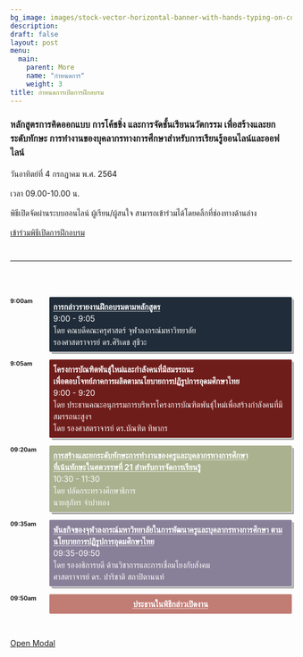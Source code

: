 ```yaml
---
bg_image: images/stock-vector-horizontal-banner-with-hands-typing-on-computer-and-various-office-supplies-drawn-with-contour-1090844168.jpg
description: 
draft: false
layout: post
menu:
  main:
    parent: More
    name: "กำหนดการ"
    weight: 3
title: กำหนดการเปิดการฝึกอบรม
---
```



<style>
/*************************
 * GRID SCHEDULE LAYOUT
 *************************/
@media screen and (min-width:700px) {
  .schedule {
    display: grid;
    grid-gap: 1em;
    grid-template-rows:
      [tracks] auto
      [time-0900] auto
      [time-0905] auto
      [time-0920] auto
      [time-0935] auto
      [time-0950] auto
      [time-1000] auto
      [time-1010] auto;
      /* Note 1:
      Use 24hr time for gridline names for simplicity

      Note 2: Use "auto" instead of "1fr" for a more compact schedule where height of a slot is not proportional to the session length. Implementing a "compact" shortcode attribute might make sense for this!
      Try 0.5fr for more compact equal rows. I don't quite understand how that works :)
      */
    
    grid-template-columns:
      [times] 4em
      [track-1-start] 1fr
      [track-1-end track-2-start] 1fr
      [track-2-end track-3-start] 1fr
      [track-3-end track-4-start] 1fr
      [track-4-end];
  }
}

.time-slot {
  grid-column: times;
}

.track-slot {
  display: none; /* hidden on small screens and browsers without grid support */
}

@supports( display:grid ) {
  @media screen and (min-width:700px) {
    .track-slot {
      display: block;
      padding: 10px 5px 5px;
      position: sticky;
      top: 0;
      z-index: 1000;
      background-color: rgba(255,255,255,.9);
    }
  }
}

/* Small-screen & fallback styles */
.session {
  margin-bottom:  1em;
}

@supports( display:grid ) {
  @media screen and (min-width: 700px) {
    .session {
      margin: 0;
    } 
  }
}

/*************************
 * VISUAL STYLES
 * Design-y stuff ot particularly important to the demo
 *************************/
body {
  padding: 50px;
  max-width: auto;
  margin: 0 auto;
  line-height: 1.5;
}

.session {
  padding: .5em;
  border-radius: 2px;
  font-size: 14px;
  box-shadow:
    rgba(255,255,255,.6) 1px 1px 0,
    rgba(0,0,0,.3) 4px 4px 0;
}

.session-title,
.session-time,
.session-track,
.session-presenter {
  display: block;
}

.session-title,
.time-slot {
  margin: 0;
  font-size: 1em;
}

.session-title a {
  color: #fff;
  text-decoration-style: dotted;
  
  &:hover {
    font-style: italic;
  }
  
  &:focus {
    outline: 2px dotted rgba(255,255,255,.8);
  }
}

.track-slot,
.time-slot {
  font-weight: bold;
  font-size:.75em;
}

.track-1 {
  background-color: #202C39;
  color: #fff;
}

.track-2 {
  background-color: #6F1D1B;
  color: #fff;
}

.track-3 {
  background-color: #A9B18F;
  color: #fff;
}

.track-4 {
  background-color: #888098;
  color: #fff;
}

.track-all {
  display: flex;
  justify-content: center;
  align-items: center;
  background: #C17C74;
  color: #000;
  box-shadow: none;
}

.text {
  max-width: auto;
  font-size: 18px;
  margin: 0 auto 50px;
}

.meta {
  color: #555;
  font-style: italic;
}

.meta a {
  color: #555;
}

hr {
  margin: 40px 0;
}
</style>


### หลักสูตรการคิดออกแบบ การโค้ชชิ่ง และการจัดชั้นเรียนนวัตกรรม เพื่อสร้างและยกระดับทักษะ   การทำงานของบุคลากรทางการศึกษาสำหรับการเรียนรู้ออนไลน์และออฟไลน์

วันอาทิตย์ที่ 4 กรกฎาคม พ.ศ. 2564  

เวลา 09.00-10.00 น. 

พิธีเปิดจัดผ่านระบบออนไลน์ ผู้เรียน/ผู้สนใจ สามารถเข้าร่วมได้โดยคลิ้กที่ช่องทางด้านล่าง

<a href=""><btn-main class="btn-main button1">เข้าร่วมพิธีเปิดการฝึกอบรม</button></a>


<div class="text">
  

  <hr>
  
</div>

<div class="schedule" aria-labelledby="schedule-heading">
  
  <h2 class="time-slot" style="grid-row: time-0900;">9:00am</h2>

  <div class="session session-1 track-1" style="grid-column: track-1-start / track-4-end; grid-row: time-0900 / time-0905;">
    <h3 class="session-title"><a href="#">การกล่าวรายงานฝึกอบรมตามหลักสูตร</a></h3>
    <span class="session-time">9:00 - 9:05</span>
    <span class="session-presenter">โดย คณบดีคณะครุศาสตร์ จุฬาลงกรณ์มหาวิทยาลัย</br> รองศาสตราจารย์ ดร.ศิริเดช สุชีวะ</span>
  </div>
  

  <h2 class="time-slot" style="grid-row: time-0905;">9:05am</h2>
  
  <div class="session session-2 track-2" style="grid-column: track-1-start / track-4-end; grid-row: time-0905 / time-0920;">
    <h3 class="session-title">โครงการบัณฑิตพันธุ์ใหม่และกำลังคนที่มีสมรรถนะ </br> เพื่อตอบโจทย์ภาคการผลิตตามนโยบายการปฏิรูปการอุดมศึกษาไทย</h3>
    <span class="session-time">9:00 - 9:20</span>
    <span class="session-track">โดย ประธานคณะอนุกรรมการบริหารโครงการบัณฑิตพันธุ์ใหม่เพื่อสร้างกำลังคนที่มีสมรรถนะสูงฯ</span>
    <span class="session-presenter">โดย รองศาสตราจารย์ ดร.บัณฑิต ทิพากร</span>
  </div>
  
  <h2 class="time-slot" style="grid-row: time-0920;">09:20am</h2>
  
  <div class="session session-3 track-3" style="grid-column: track-1-start / track-4-end; grid-row: time-0920 / time-0935;">
    <h3 class="session-title"><a href="#">การสร้างและยกระดับทักษะการทำงานของครูและบุคลากรทางการศึกษา </br> ที่เน้นทักษะในศตวรรษที่ 21 สำหรับการจัดการเรียนรู้</a></h3>
    <span class="session-time">10:30 - 11:30</span>
    <span class="session-track">โดย ปลัดกระทรวงศึกษาธิการ</span>
    <span class="session-presenter">นายสุภัทร จำปาทอง</span>
  </div>
  

  
  <h2 class="time-slot" style="grid-row: time-0935;">09:35am</h2>
  
  <div class="session session-4 track-4" style="grid-column: track-1-start / track-4-end; grid-row: time-0935 / time-0950;">
    <h3 class="session-title"><a href="#">พันธกิจของจุฬาลงกรณ์มหาวิทยาลัยในการพัฒนาครูและบุคลากรทางการศึกษา ตามนโยบายการปฏิรูปการอุดมศึกษาไทย</a></h3>
    <span class="session-time">09:35-09:50</span>
    <span class="session-track">โดย รองอธิการบดี ด้านวิชาการและการเชื่อมโยงกับสังคม </span>
    <span class="session-presenter">ศาสตราจารย์ ดร. ปาริชาติ สถาปิตานนท์ </span>
  </div>
  
  <h2 class="time-slot" style="grid-row: time-0950;">09:50am</h2>
  
  <div class="session session-5 track-all" style="grid-column: track-1-start / track-4-end; grid-row: time-0950 / time-1000;">
    <h3 class="session-title"><a href="#">ประธานในพิธีกล่าวเปิดงาน</a></h3>

  </div>
  
</div>


<style type="text/css" media="screen">
    /* Example 2 (login form) */
    .login_form.modal {
      border-radius: 0;
      line-height: 18px;
      padding: 0;
      font-family: "Lucida Grande", Verdana, sans-serif;
    }

    .login_form h3 {
      margin: 0;
      padding: 10px;
      color: #fff;
      font-size: 14px;
      background: -moz-linear-gradient(top, #2e5764, #1e3d47);
      background: -webkit-gradient(linear,left bottom,left top,color-stop(0, #1e3d47),color-stop(1, #2e5764));
    }

    .login_form.modal p { padding: 20px 30px; border-bottom: 1px solid #ddd; margin: 0;
      background: -webkit-gradient(linear,left bottom,left top,color-stop(0, #eee),color-stop(1, #fff));
      overflow: hidden;
    }
    .login_form.modal p:last-child { border: none; }
    .login_form.modal p label { float: left; font-weight: bold; color: #333; font-size: 13px; width: 110px; line-height: 22px; }
    .login_form.modal p input[type="text"],
    .login_form.modal p input[type="password"] {
      font: normal 12px/18px "Lucida Grande", Verdana;
      padding: 3px;
      border: 1px solid #ddd;
      width: 200px;
    }
  </style>
<!-- Remember to include jQuery :) -->
<script src="https://cdnjs.cloudflare.com/ajax/libs/jquery/3.0.0/jquery.min.js"></script>

<!-- jQuery Modal -->
<script src="https://cdnjs.cloudflare.com/ajax/libs/jquery-modal/0.9.1/jquery.modal.min.js"></script>
<link rel="stylesheet" href="https://cdnjs.cloudflare.com/ajax/libs/jquery-modal/0.9.1/jquery.modal.min.css" />

<a class="btn" href="#ex2" rel="modal:open">Open Modal</a>

<!-- Modal HTML embedded directly into document -->
<form action="" class="login_form modal" id="ex2" style="display:none;">
  <h3>Please login to continue</h3>
  <p><label>Username:</label><input type="text" /></p>
  <p><label>Password:</label><input type="password" /></p>
  <p><input type="submit" value="Login" /></p>
</form>
